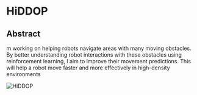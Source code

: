 # HiDDOP

## Abstract
m working on helping robots navigate areas with many moving obstacles. By better understanding robot interactions with these obstacles using reinforcement learning, I aim to improve their movement predictions. This will help a robot move faster and more effectively in high-density environments

![HiDDOP](https://github.com/sacchinbhg/HiDDOP/assets/61612220/cd388101-53a4-42cc-aefa-8bb96c854eb6)
